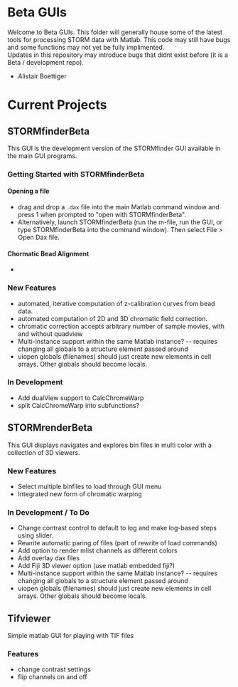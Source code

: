 # Beta GUIs 

Welcome to Beta GUIs.  This folder will generally house some of the latest tools for processing STORM data with Matlab.
This code may still have bugs and some functions may not yet be fully implimented.  
Updates in this repository may introduce bugs that didnt exist before (it is a Beta / development repo). 

- Alistair Boettiger

# Current Projects

## STORMfinderBeta
This GUI is the development version of the STORMfinder GUI available in the main GUI programs.

### Getting Started with STORMfinderBeta
#### Opening a file
* drag and drop a `.dax` file into the main Matlab command window and press 1 when prompted to "open with STORMfinderBeta".  
* Alternatively, launch STORMfinderBeta (run the m-file, run the GUI, or type STORMfinderBeta into the command window). Then select File > Open Dax file.  
#### Chormatic Bead Alignment
* 

### New Features
* automated, iterative computation of z-calibration curves from bead data.
* automated computation of 2D and 3D chromatic field correction.  
* chromatic correction accepts arbitrary number of sample movies, with and without quadview
* Multi-instance support within the same Matlab instance?  -- requires changing all globals to a structure element passed around
* uiopen globals (filenames) should just create new elements in cell arrays.  Other globals should become locals.  

### In Development
* Add dualView support to CalcChromeWarp 
* split CalcChromeWarp into subfunctions?


## STORMrenderBeta
This GUI displays navigates and explores bin files in multi color with a collection of 3D viewers. 

### New Features
* Select multiple binfiles to load through GUI menu
* Integrated new form of chromatic warping

### In Development / To Do
* Change contrast control to default to log and make log-based steps using slider. 
* Rewrite automatic paring of files (part of rewrite of load commands)
* Add option to render mlist channels as different colors
* Add overlay dax files
* Add Fiji 3D viewer option (use matlab embedded fiji?) 
* Multi-instance support within the same Matlab instance?  -- requires changing all globals to a structure element passed around
* uiopen globals (filenames) should just create new elements in cell arrays.  Other globals should become locals.  


## Tifviewer
Simple matlab GUI for playing with TIF files 

### Features
* change contrast settings
* flip channels on and off

